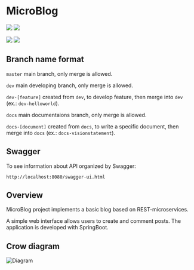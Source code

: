 <h1> MicroBlog </h1>
 
 ![](https://img.shields.io/badge/Project%20type-School%20Project-important?style=for-the-badge)
 ![](https://img.shields.io/badge/LICENSE-UNLICENSE-brightgreen?style=for-the-badge)

 ![](https://img.shields.io/badge/IDE-NetBeans-lightgray?style=for-the-badge&logo=apache%20netbeans%20ide&logoColor=white)
 ![](https://img.shields.io/badge/language-Java-lightblue?style=for-the-badge&logo=java&logoColor=red)
 
 ## Branch name format
```master``` main branch, only merge is allowed.

```dev``` main developing branch, only merge is allowed.

```dev-[feature]``` created from ```dev```, to develop feature, then merge into ```dev``` (ex.: ```dev-helloworld```).

```docs``` main documentaions branch, only merge is allowed.

```docs-[document]``` created from ```docs```, to write a specific document, then merge into ```docs``` (ex.: ```docs-visionstatement```).

## Swagger
To see information about API organized by Swagger:

```http://localhost:8080/swagger-ui.html```

 ## Overview

 MicroBlog project implements a basic blog based on REST-microservices.
 
 A simple web interface allows users to create and comment posts.
 The application is developed with SpringBoot.

 ## Crow diagram
 ![Diagram](docs/imgs/BlogSchema.svg)
